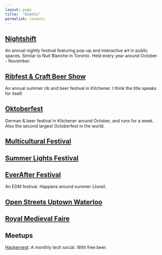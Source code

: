 ```yaml
---
layout: page
title:  "Events"
permalink: /events
---
```

## [Nightshift](http://nightshiftwr.ca/)
An annual nightly festival featuring pop-up and interactive art in public spaces. Similar to Nuit Blanche in Toronto.
Held every year around October - November.

## [Ribfest & Craft Beer Show](http://www.kitchenerribandbeerfest.com/)
An annual summer rib and beer festival in Kitchener. I think the title speaks for itself.

## [Oktoberfest](http://www.oktoberfest.ca/)
German & beer festival in Kitchener around October, and runs for a week. Also the second largest Octoberfest in the world.

## [Multicultural Festival](https://www.kitchener.ca/en/livinginkitchener/KWMulticulturalFestival.asp)

## [Summer Lights Festival](http://www.summerlightsfestival.com/)

## [EverAfter Festival](http://www.everafterfest.com/)
An EDM festival. Happens around summer (June).

## [Open Streets Uptown Waterloo](http://www.openstreetsutw.ca/)

## [Royal Medieval Faire](http://www.royalmedievalfaire.org/)

## Meetups
[Hackernest](http://hackernest.com/): A monthly tech social. With free beer.

